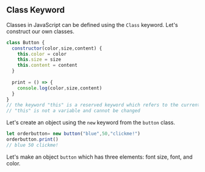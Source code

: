 ## Class Keyword

Classes in JavaScript can be defined using the `Class` keyword. Let's construct our own classes. 

``` JavaScript
class Button {
  constructor(color,size,content) {
    this.color = color
    this.size = size
    this.content = content
  }
  
  print = () => {
    console.log(color,size,content) 
  }
}
// the keyword "this" is a reserved keyword which refers to the current object
// "this" is not a variable and cannot be changed
```

Let's create an object using the `new` keyword from the `button` class. 

```javascript
let orderbutton= new button("blue",50,"clickme!")
orderbutton.print()
// blue 50 clickme! 
```

Let's make an object `button` which has three elements: font size, font, and color. 

